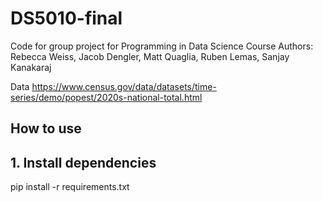 # DS5010-final

Code for group project for Programming in Data Science Course
Authors:
Rebecca Weiss, Jacob Dengler, Matt Quaglia, Ruben Lemas, Sanjay Kanakaraj

Data https://www.census.gov/data/datasets/time-series/demo/popest/2020s-national-total.html 

## How to use

## 1. Install dependencies 
pip install -r requirements.txt
